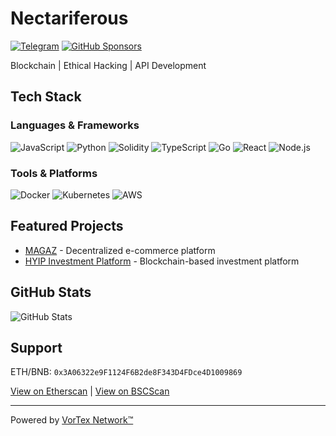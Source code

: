 # Nectariferous

[![Telegram](https://img.shields.io/badge/Telegram-2CA5E0?style=flat-square&logo=telegram&logoColor=white)](https://t.me/nectariferous)
[![GitHub Sponsors](https://img.shields.io/badge/Sponsor-30363D?style=flat-square&logo=GitHub-Sponsors&logoColor=#white)](https://github.com/sponsors/nectariferous)

Blockchain | Ethical Hacking | API Development

## Tech Stack

### Languages & Frameworks
![JavaScript](https://img.shields.io/badge/JavaScript-F7DF1E?style=flat-square&logo=javascript&logoColor=black)
![Python](https://img.shields.io/badge/Python-3776AB?style=flat-square&logo=python&logoColor=white)
![Solidity](https://img.shields.io/badge/Solidity-363636?style=flat-square&logo=solidity&logoColor=white)
![TypeScript](https://img.shields.io/badge/TypeScript-007ACC?style=flat-square&logo=typescript&logoColor=white)
![Go](https://img.shields.io/badge/Go-00ADD8?style=flat-square&logo=go&logoColor=white)
![React](https://img.shields.io/badge/React-20232A?style=flat-square&logo=react&logoColor=61DAFB)
![Node.js](https://img.shields.io/badge/Node.js-43853D?style=flat-square&logo=node.js&logoColor=white)

### Tools & Platforms
![Docker](https://img.shields.io/badge/Docker-2496ED?style=flat-square&logo=docker&logoColor=white)
![Kubernetes](https://img.shields.io/badge/Kubernetes-326CE5?style=flat-square&logo=kubernetes&logoColor=white)
![AWS](https://img.shields.io/badge/AWS-232F3E?style=flat-square&logo=amazon-aws&logoColor=white)

## Featured Projects

- [MAGAZ](https://github.com/nectariferous/MAGAZ) - Decentralized e-commerce platform
- [HYIP Investment Platform](https://github.com/nectariferous/hyip-investment-platform) - Blockchain-based investment platform

## GitHub Stats

![GitHub Stats](https://github-readme-stats.vercel.app/api?username=nectariferous&show_icons=true&theme=github_dark&count_private=true&hide_border=true)

## Support

ETH/BNB: `0x3A06322e9F1124F6B2de8F343D4FDce4D1009869`

[View on Etherscan](https://etherscan.io/address/0x3A06322e9F1124F6B2de8F343D4FDce4D1009869) | [View on BSCScan](https://bscscan.com/address/0x3A06322e9F1124F6B2de8F343D4FDce4D1009869)

---

Powered by [VorTex Network™](https://t.me/+P9aWGQZoD6MyNGM1)
